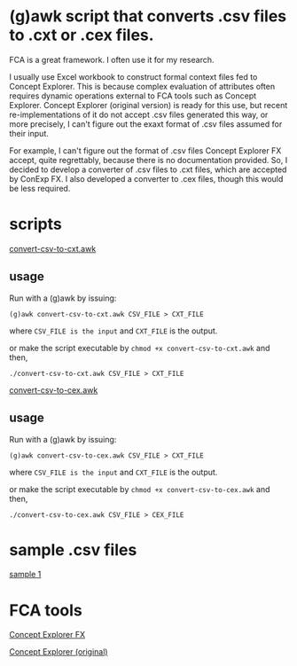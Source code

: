 # (g)awk script that converts .csv files to .cxt or .cex files.

FCA is a great framework. I often use it for my research.

I usually use Excel workbook to construct formal context files fed to Concept Explorer. This is because complex evaluation of attributes often requires dynamic operations external to FCA tools such as Concept Explorer. Concept Explorer (original version) is ready for this use, but recent re-implementations of it do not accept .csv files generated this way, or more precisely, I can't figure out the exaxt format of .csv files assumed for their input.

For example, I can't figure out the format of .csv files Concept Explorer FX accept, quite regrettably, because there is no documentation provided. So, I decided to develop a converter of .csv files to .cxt files, which are accepted by ConExp FX. I also developed a converter to .cex files, though this would be less required.

# scripts

[convert-csv-to-cxt.awk](convert-csv-to-cxt.awk)

## usage

Run with a (g)awk by issuing:

`(g)awk convert-csv-to-cxt.awk CSV_FILE > CXT_FILE`

where `CSV_FILE is the input` and `CXT_FILE` is the output.

or make the script executable by `chmod +x convert-csv-to-cxt.awk` and then,

`./convert-csv-to-cxt.awk CSV_FILE > CXT_FILE`

[convert-csv-to-cex.awk](convert-csv-to-cex.awk)

## usage

Run with a (g)awk by issuing:

`(g)awk convert-csv-to-cex.awk CSV_FILE > CXT_FILE`

where `CSV_FILE is the input` and `CXT_FILE` is the output.

or make the script executable by `chmod +x convert-csv-to-cex.awk` and then,

`./convert-csv-to-cex.awk CSV_FILE > CEX_FILE`

# sample .csv files

[sample 1](sample1.csv)

# FCA tools

[Concept Explorer FX](https://francesco-kriegel.github.io/conexp-fx/)

[Concept Explorer (original)](http://conexp.sourceforge.net/)

